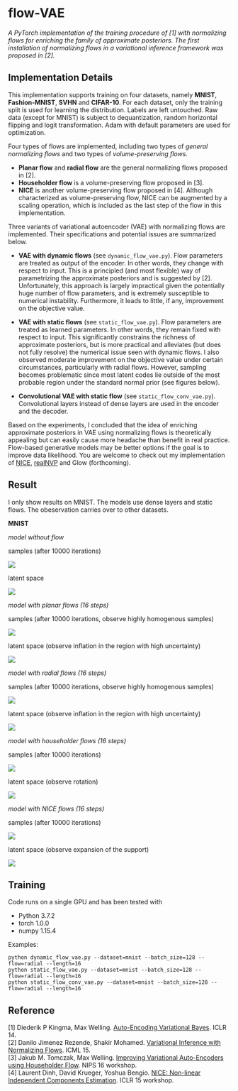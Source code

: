 # flow-VAE
_A PyTorch implementation of the training procedure of [1] with normalizing flows for enriching the family of approximate posteriors. The first installation of normalizing flows in a variational inference framework was proposed in [2]._

## Implementation Details
This implementation supports training on four datasets, namely **MNIST**, **Fashion-MNIST**, **SVHN** and **CIFAR-10**. For each dataset, only the training split is used for learning the distribution. Labels are left untouched. Raw data (except for MNIST) is subject to dequantization, random horizontal flipping and logit transformation. Adam with default parameters are used for optimization.

Four types of flows are implemented, including two types of _general normalizing flows_ and two types of _volume-preserving flows_.

- **Planar flow** and **radial flow** are the general normalizing flows proposed in [2].
- **Householder flow** is a volume-preserving flow proposed in [3].
- **NICE** is another volume-preserving flow proposed in [4]. Although characterized as volume-preserving flow, NICE can be augmented by a scaling operation, which is included as the last step of the flow in this implementation.

Three variants of variational autoencoder (VAE) with normalizing flows are implemented. Their specifications and potential issues are summarized below.

- **VAE with dynamic flows** (see ```dynamic_flow_vae.py```). Flow parameters are treated as output of the encoder. In other words, they change with respect to input. This is a principled (and most flexible) way of parametrizing the approximate posteriors and is suggested by [2]. Unfortunately, this approach is largely impractical given the potentially huge number of flow parameters, and is extremely susceptible to numerical instability. Furthermore, it leads to little, if any, improvement on the objective value.  

-  **VAE with static flows** (see ```static_flow_vae.py```). Flow parameters are treated as learned parameters. In other words, they remain fixed with respect to input. This significantly constrains the richness of approximate posteriors, but is more practical and alleviates (but does not fully resolve) the numerical issue seen with dynamic flows. I also observed moderate improvement on the objective value under certain circumstances, particularly with radial flows. However, sampling becomes problematic since most latent codes lie outside of the most probable region under the standard normal prior (see figures below).

- **Convolutional VAE with static flow** (see ```static_flow_conv_vae.py```). Convolutional layers instead of dense layers are used in the encoder and the decoder.

Based on the experiments, I concluded that the idea of enriching approximate posteriors in VAE using normalizing flows is theoretically appealing but can easily cause more headache than benefit in real practice. Flow-based generative models may be better options if the goal is to improve data likelihood. You are welcome to check out my implementation of [NICE](https://github.com/fmu2/NICE), [realNVP](https://github.com/fmu2/realNVP) and Glow (forthcoming).

## Result
I only show results on MNIST. The models use dense layers and static flows. The obeservation carries over to other datasets. 

**MNIST** 

_model without flow_  

samples (after 10000 iterations)  

![](https://github.com/fmu2/flow-VAE/blob/master/samples/mnist_bs128_ly2_hd400_lt2_gt0__10000.png?raw=true)

latent space

![](https://github.com/fmu2/flow-VAE/blob/master/plots/mnist_bs128_ly2_hd400_lt2_gt0_latent.png?raw=true)

_model with planar flows (16 steps)_

samples (after 10000 iterations, observe highly homogenous samples) 

![](https://github.com/fmu2/flow-VAE/blob/master/samples/mnist_bs128_ly2_hd400_lt2_gt0__planar_len16_10000.png?raw=true)

latent space (observe inflation in the region with high uncertainty)

![](https://github.com/fmu2/flow-VAE/blob/master/plots/mnist_bs128_ly2_hd400_lt2_gt0__planar_len16latent.png?raw=true)

_model with radial flows (16 steps)_

samples (after 10000 iterations, observe highly homogenous samples) 

![](https://github.com/fmu2/flow-VAE/blob/master/samples/mnist_bs128_ly2_hd400_lt2_gt0__radial_len16_10000.png?raw=true)

latent space (observe inflation in the region with high uncertainty)

![](https://github.com/fmu2/flow-VAE/blob/master/plots/mnist_bs128_ly2_hd400_lt2_gt0__radial_len16latent.png?raw=true)

_model with householder flows (16 steps)_

samples (after 10000 iterations) 

![](https://github.com/fmu2/flow-VAE/blob/master/samples/mnist_bs128_ly2_hd400_lt2_gt0__householder_len16_10000.png?raw=true)

latent space (observe rotation)

![](https://github.com/fmu2/flow-VAE/blob/master/plots/mnist_bs128_ly2_hd400_lt2_gt0__householder_len16latent.png?raw=true)

_model with NICE flows (16 steps)_

samples (after 10000 iterations) 

![](https://github.com/fmu2/flow-VAE/blob/master/samples/mnist_bs128_ly2_hd400_lt2_gt0__nice_len16_10000.png?raw=true)

latent space (observe expansion of the support)

![](https://github.com/fmu2/flow-VAE/blob/master/plots/mnist_bs128_ly2_hd400_lt2_gt0__nice_len16latent.png?raw=true)

## Training
Code runs on a single GPU and has been tested with

- Python 3.7.2
- torch 1.0.0
- numpy 1.15.4

Examples:

```
python dynamic_flow_vae.py --dataset=mnist --batch_size=128 --flow=radial --length=16  
python static_flow_vae.py --dataset=mnist --batch_size=128 --flow=radial --length=16  
python static_flow_conv_vae.py --dataset=mnist --batch_size=128 --flow=radial --length=16  
```

## Reference
[1] Diederik P Kingma, Max Welling. [Auto-Encoding Variational Bayes](https://arxiv.org/abs/1312.6114). ICLR 14.  
[2] Danilo Jimenez Rezende, Shakir Mohamed. [Variational Inference with Normalizing Flows](https://arxiv.org/abs/1505.05770). ICML 15.  
[3] Jakub M. Tomczak, Max Welling. [Improving Variational Auto-Encoders using Householder Flow](https://arxiv.org/abs/1611.09630). NIPS 16 workshop.  
[4] Laurent Dinh, David Krueger, Yoshua Bengio. [NICE: Non-linear Independent Components Estimation](https://arxiv.org/abs/1410.8516). ICLR 15 workshop.